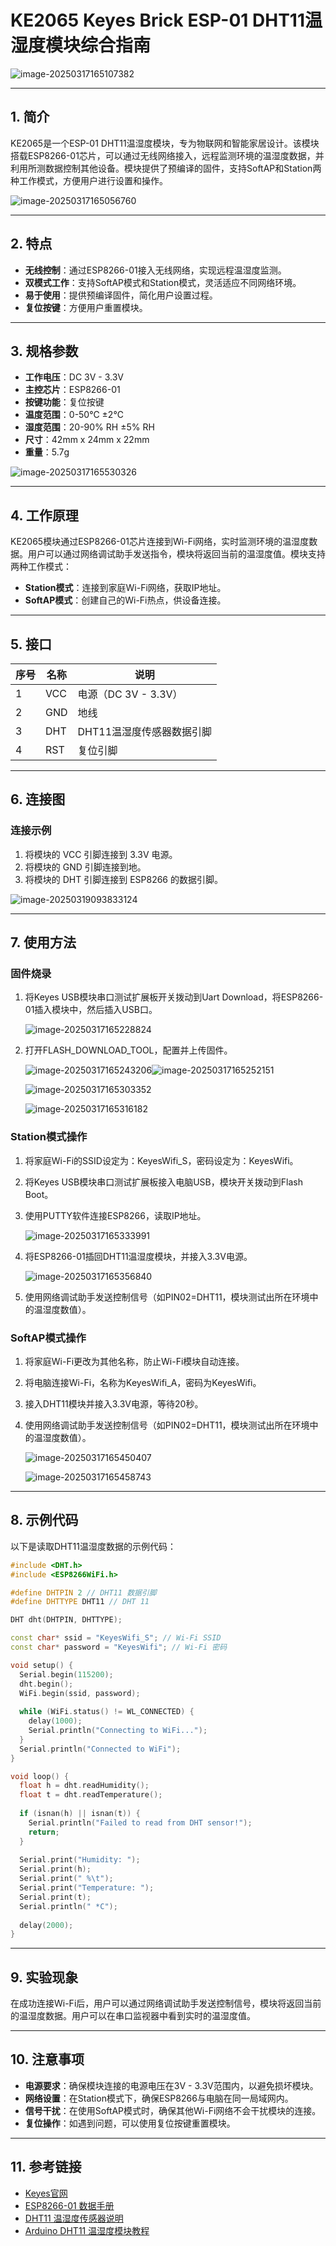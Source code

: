 # KE2065 Keyes Brick ESP-01 DHT11温湿度模块综合指南

![image-20250317165107382](media/image-20250317165107382.png)

---

## 1. 简介
KE2065是一个ESP-01 DHT11温湿度模块，专为物联网和智能家居设计。该模块搭载ESP8266-01芯片，可以通过无线网络接入，远程监测环境的温湿度数据，并利用所测数据控制其他设备。模块提供了预编译的固件，支持SoftAP和Station两种工作模式，方便用户进行设置和操作。

![image-20250317165056760](media/image-20250317165056760.png)

---

## 2. 特点
- **无线控制**：通过ESP8266-01接入无线网络，实现远程温湿度监测。
- **双模式工作**：支持SoftAP模式和Station模式，灵活适应不同网络环境。
- **易于使用**：提供预编译固件，简化用户设置过程。
- **复位按键**：方便用户重置模块。

---

## 3. 规格参数
- **工作电压**：DC 3V - 3.3V  
- **主控芯片**：ESP8266-01  
- **按键功能**：复位按键  
- **温度范围**：0-50℃ ±2℃  
- **湿度范围**：20-90% RH ±5% RH  
- **尺寸**：42mm x 24mm x 22mm  
- **重量**：5.7g  

![image-20250317165530326](media/image-20250317165530326.png)

---

## 4. 工作原理
KE2065模块通过ESP8266-01芯片连接到Wi-Fi网络，实时监测环境的温湿度数据。用户可以通过网络调试助手发送指令，模块将返回当前的温湿度值。模块支持两种工作模式：
- **Station模式**：连接到家庭Wi-Fi网络，获取IP地址。
- **SoftAP模式**：创建自己的Wi-Fi热点，供设备连接。

---

## 5. 接口
| 序号 | 名称 | 说明 |
|------|------|------|
| 1    | VCC  | 电源（DC 3V - 3.3V） |
| 2    | GND  | 地线 |
| 3    | DHT  | DHT11温湿度传感器数据引脚 |
| 4    | RST  | 复位引脚 |

---

## 6. 连接图
### 连接示例
1. 将模块的 VCC 引脚连接到 3.3V 电源。
2. 将模块的 GND 引脚连接到地。
3. 将模块的 DHT 引脚连接到 ESP8266 的数据引脚。

![image-20250319093833124](media/image-20250319093833124.png)

---

## 7. 使用方法
### 固件烧录
1. 将Keyes USB模块串口测试扩展板开关拨动到Uart Download，将ESP8266-01插入模块中，然后插入USB口。

	![image-20250317165228824](media/image-20250317165228824.png)

2. 打开FLASH_DOWNLOAD_TOOL，配置并上传固件。

	![image-20250317165243206](media/image-20250317165243206.png)![image-20250317165252151](media/image-20250317165252151.png)

	![image-20250317165303352](media/image-20250317165303352.png)

	![image-20250317165316182](media/image-20250317165316182.png)

### Station模式操作
1. 将家庭Wi-Fi的SSID设定为：KeyesWifi_S，密码设定为：KeyesWifi。

2. 将Keyes USB模块串口测试扩展板接入电脑USB，模块开关拨动到Flash Boot。

3. 使用PUTTY软件连接ESP8266，读取IP地址。

	![image-20250317165333991](media/image-20250317165333991.png)

4. 将ESP8266-01插回DHT11温湿度模块，并接入3.3V电源。

	![image-20250317165356840](media/image-20250317165356840.png)

5. 使用网络调试助手发送控制信号（如PIN02=DHT11，模块测试出所在环境中的温湿度数值）。

### SoftAP模式操作
1. 将家庭Wi-Fi更改为其他名称，防止Wi-Fi模块自动连接。

2. 将电脑连接Wi-Fi，名称为KeyesWifi_A，密码为KeyesWifi。

3. 接入DHT11模块并接入3.3V电源，等待20秒。

4. 使用网络调试助手发送控制信号（如PIN02=DHT11，模块测试出所在环境中的温湿度数值）。

	![image-20250317165450407](media/image-20250317165450407.png)

	![image-20250317165458743](media/image-20250317165458743.png)

---

## 8. 示例代码
以下是读取DHT11温湿度数据的示例代码：
```cpp
#include <DHT.h>
#include <ESP8266WiFi.h>

#define DHTPIN 2 // DHT11 数据引脚
#define DHTTYPE DHT11 // DHT 11

DHT dht(DHTPIN, DHTTYPE);

const char* ssid = "KeyesWifi_S"; // Wi-Fi SSID
const char* password = "KeyesWifi"; // Wi-Fi 密码

void setup() {
  Serial.begin(115200);
  dht.begin();
  WiFi.begin(ssid, password);
  
  while (WiFi.status() != WL_CONNECTED) {
    delay(1000);
    Serial.println("Connecting to WiFi...");
  }
  Serial.println("Connected to WiFi");
}

void loop() {
  float h = dht.readHumidity();
  float t = dht.readTemperature();
  
  if (isnan(h) || isnan(t)) {
    Serial.println("Failed to read from DHT sensor!");
    return;
  }
  
  Serial.print("Humidity: ");
  Serial.print(h);
  Serial.print(" %\t");
  Serial.print("Temperature: ");
  Serial.print(t);
  Serial.println(" *C");
  
  delay(2000);
}
```

---

## 9. 实验现象
在成功连接Wi-Fi后，用户可以通过网络调试助手发送控制信号，模块将返回当前的温湿度数据。用户可以在串口监视器中看到实时的温湿度值。

---

## 10. 注意事项
- **电源要求**：确保模块连接的电源电压在3V - 3.3V范围内，以避免损坏模块。
- **网络设置**：在Station模式下，确保ESP8266与电脑在同一局域网内。
- **信号干扰**：在使用SoftAP模式时，确保其他Wi-Fi网络不会干扰模块的连接。
- **复位操作**：如遇到问题，可以使用复位按键重置模块。

---

## 11. 参考链接
- [Keyes官网](http://www.keyes-robot.com/)
- [ESP8266-01 数据手册](https://www.electronicwings.com/nodemcu/esp8266-esp-01)
- [DHT11 温湿度传感器说明](https://www.adafruit.com/product/386)
- [Arduino DHT11 温湿度模块教程](https://www.arduino.cc/en/Tutorial/DHT)
